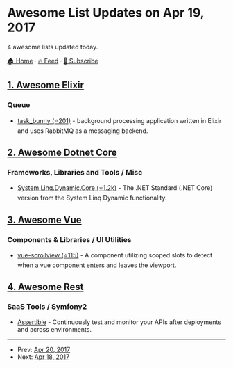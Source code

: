# Awesome List Updates on Apr 19, 2017

4 awesome lists updated today.

[🏠 Home](/README.md) · [🔥 Feed](https://test.trackawesomelist.com/feed.xml) · [📮 Subscribe](https://trackawesomelist.us17.list-manage.com/subscribe?u=d2f0117aa829c83a63ec63c2f&id=36a103854c)



## [1. Awesome Elixir](/content/h4cc/awesome-elixir/README.md)

### Queue

*   [task\_bunny (⭐201)](https://github.com/shinyscorpion/task_bunny) - background processing application written in Elixir and uses RabbitMQ as a messaging backend.

## [2. Awesome Dotnet Core](/content/thangchung/awesome-dotnet-core/README.md)

### Frameworks, Libraries and Tools / Misc

*   [System.Linq.Dynamic.Core (⭐1.2k)](https://github.com/StefH/System.Linq.Dynamic.Core) - The .NET Standard (.NET Core) version from the System Linq Dynamic functionality.

## [3. Awesome Vue](/content/vuejs/awesome-vue/README.md)

### Components & Libraries / UI Utilities

*   [vue-scrollview (⭐115)](https://github.com/chrishurlburt/vue-scrollview) - A component utilizing scoped slots to detect when a vue component enters and leaves the viewport.

## [4. Awesome Rest](/content/marmelab/awesome-rest/README.md)

### SaaS Tools / Symfony2

*   [Assertible](https://assertible.com) - Continuously test and monitor your APIs after deployments and across environments.

---

- Prev: [Apr 20, 2017](/content/2017/04/20/README.md)
- Next: [Apr 18, 2017](/content/2017/04/18/README.md)